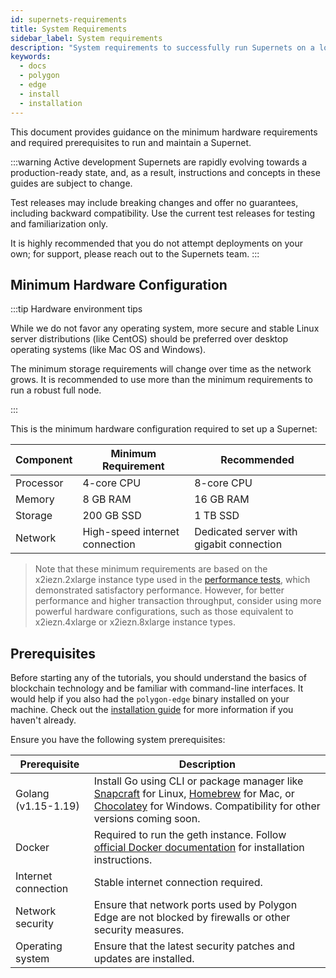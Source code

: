 ```yaml
---
id: supernets-requirements
title: System Requirements
sidebar_label: System requirements
description: "System requirements to successfully run Supernets on a local or remote machine."
keywords:
  - docs
  - polygon
  - edge
  - install
  - installation
---
```


This document provides guidance on the minimum hardware requirements and required prerequisites to run and maintain a Supernet.

:::warning Active development
Supernets are rapidly evolving towards a production-ready state, and, as a result, instructions and concepts in these guides are subject to change.

Test releases may include breaking changes and offer no guarantees, including backward compatibility. Use the current test releases for testing and familiarization only.

It is highly recommended that you do not attempt deployments on your own; for support, please reach out to the Supernets team.
:::

## Minimum Hardware Configuration

:::tip Hardware environment tips

While we do not favor any operating system, more secure and stable Linux server distributions (like CentOS) should be preferred over desktop operating systems (like Mac OS and Windows).

The minimum storage requirements will change over time as the network grows. It is recommended to use more than the minimum requirements to run a robust full node.

:::

This is the minimum hardware configuration required to set up a Supernet:

| Component | Minimum Requirement | Recommended |
| --------- | ------------------- | ----------- |
| Processor | 4-core CPU | 8-core CPU |
| Memory | 8 GB RAM | 16 GB RAM |
| Storage | 200 GB SSD | 1 TB SSD |
| Network | High-speed internet connection | Dedicated server with gigabit connection |

> Note that these minimum requirements are based on the x2iezn.2xlarge instance type used in the [performance tests](/docs/supernets/operate/performance.md), which demonstrated satisfactory performance. However, for better performance and higher transaction throughput, consider using more powerful hardware configurations, such as those equivalent to x2iezn.4xlarge or x2iezn.8xlarge instance types.

## Prerequisites

Before starting any of the tutorials, you should understand the basics of blockchain technology and be familiar with command-line interfaces. It would help if you also had the `polygon-edge` binary installed on your machine. Check out the [installation guide](/docs/supernets/operate/supernets-install) for more information if you haven't already.

Ensure you have the following system prerequisites:

| Prerequisite | Description |
| --- | --- |
| Golang (v1.15-1.19) | Install Go using CLI or package manager like [Snapcraft](https://snapcraft.io/go) for Linux, [Homebrew](https://formulae.brew.sh/formula/go) for Mac, or [Chocolatey](https://community.chocolatey.org/packages/golang) for Windows. Compatibility for other versions coming soon. |
| Docker | Required to run the geth instance. Follow [official Docker documentation](https://www.docker.com/) for installation instructions. |
| Internet connection | Stable internet connection required. |
| Network security | Ensure that network ports used by Polygon Edge are not blocked by firewalls or other security measures. |
| Operating system | Ensure that the latest security patches and updates are installed. |
